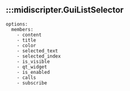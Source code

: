 ## :::midiscripter.GuiListSelector
    options:
      members:
        - content
        - title
        - color
        - selected_text
        - selected_index
        - is_visible
        - qt_widget
        - is_enabled
        - calls
        - subscribe
